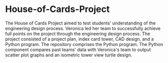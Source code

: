 # House-of-Cards-Project
The House of Cards Project aimed to test students' understanding of the engineering design process. Veronica led her team to successfully achieve full points on the project through the engineering design process. The project consisted of a project plan, index card tower, CAD design, and a Python program. The repository comprises the Python program. The Python component compares past teams' data with Veronica's team to output scatter plot graphs and an isometric tower view turtle design.
